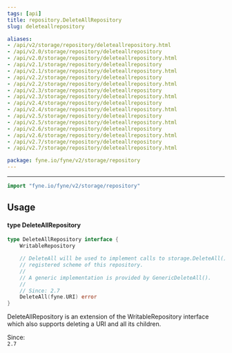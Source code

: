 ```yaml
---
tags: [api]
title: repository.DeleteAllRepository
slug: deleteallrepository

aliases:
- /api/v2/storage/repository/deleteallrepository.html
- /api/v2.0/storage/repository/deleteallrepository
- /api/v2.0/storage/repository/deleteallrepository.html
- /api/v2.1/storage/repository/deleteallrepository
- /api/v2.1/storage/repository/deleteallrepository.html
- /api/v2.2/storage/repository/deleteallrepository
- /api/v2.2/storage/repository/deleteallrepository.html
- /api/v2.3/storage/repository/deleteallrepository
- /api/v2.3/storage/repository/deleteallrepository.html
- /api/v2.4/storage/repository/deleteallrepository
- /api/v2.4/storage/repository/deleteallrepository.html
- /api/v2.5/storage/repository/deleteallrepository
- /api/v2.5/storage/repository/deleteallrepository.html
- /api/v2.6/storage/repository/deleteallrepository
- /api/v2.6/storage/repository/deleteallrepository.html
- /api/v2.7/storage/repository/deleteallrepository
- /api/v2.7/storage/repository/deleteallrepository.html

package: fyne.io/fyne/v2/storage/repository
---
```



---
```go
import "fyne.io/fyne/v2/storage/repository"
```

## Usage

#### type DeleteAllRepository

```go
type DeleteAllRepository interface {
	WritableRepository

	// DeleteAll will be used to implement calls to storage.DeleteAll() for the
	// registered scheme of this repository.
	//
	// A generic implementation is provided by GenericDeleteAll().
	//
	// Since: 2.7
	DeleteAll(fyne.URI) error
}
```

DeleteAllRepository is an extension of the WritableRepository interface which also supports deleting a URI and all its children.


<div class="since">Since: <code>
2.7</code></div>
